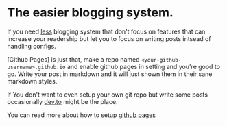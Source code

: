 # The easier blogging system.

If you need [less](/blog/blogging-system) blogging system that don't focus on features that can increase your readership but let you to focus on writing posts intsead of handling configs.

[Github Pages] is just that, make a repo named `<your-github-username>.github.io` and enable github pages in setting and you're good  to go. Write your post in markdown and it will just shown them in their sane markdown styles.

If You don't want to even setup your own git repo but write some posts occasionally [dev.to](https://twitter.com/bendhalpern/status/1097997291158290432) might be the place.

You can read more about how to setup [github pages](https://pages.github.com/)
